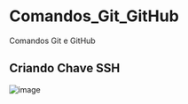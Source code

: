 # Comandos_Git_GitHub
Comandos Git e GitHub


## Criando Chave SSH
![image](https://github.com/user-attachments/assets/acb6e353-51f7-4c22-83e4-9cfa15ca6e8f)
